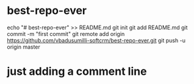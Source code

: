 # best-repo-ever
echo "# best-repo-ever" >> README.md
git init
git add README.md
git commit -m "first commit"
git remote add origin https://github.com/vbadusumilli-softcrm/best-repo-ever.git
git push -u origin master
# just adding a comment line
